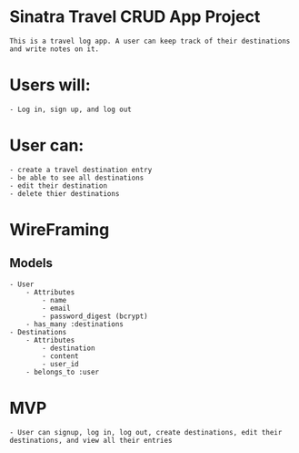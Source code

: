 # Sinatra Travel CRUD App Project

    This is a travel log app. A user can keep track of their destinations and write notes on it.

# Users will:
    - Log in, sign up, and log out
# User can:
    - create a travel destination entry
    - be able to see all destinations
    - edit their destination
    - delete thier destinations

# WireFraming

## Models
    - User
        - Attributes
            - name
            - email
            - password_digest (bcrypt)
        - has_many :destinations
    - Destinations
        - Attributes
            - destination
            - content
            - user_id
        - belongs_to :user

# MVP
    - User can signup, log in, log out, create destinations, edit their destinations, and view all their entries
